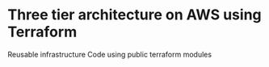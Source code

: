 # Three tier architecture on AWS using Terraform
Reusable infrastructure Code using public terraform modules 
